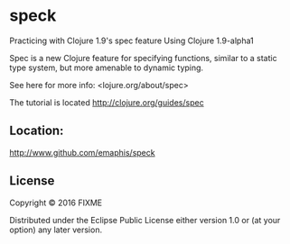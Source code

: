 # speck

Practicing with Clojure 1.9's spec feature
Using Clojure 1.9-alpha1

Spec is a new Clojure feature for specifying functions, similar to a static
type system, but more amenable to dynamic typing.

See here for more info: <lojure.org/about/spec>

The tutorial is located <http://clojure.org/guides/spec>

## Location:

http://www.github.com/emaphis/speck


## License

Copyright © 2016 FIXME

Distributed under the Eclipse Public License either version 1.0 or (at
your option) any later version.
